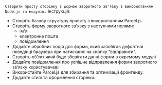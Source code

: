 `Створити просту сторінку з формою зворотного зв'язку з використанням Node.js та модулів.`
Інструкція:
- Створіть базову структуру проєкту з використанням Parcel.js.
- Створіть форму зворотного зв'язку з наступними полями:
  * ім'я
  * електронна пошта
  * повідомлення
- Додайте обробник подій для форми, який запобігає дефолтній поведінці браузера при натисканні на кнопку "відправити".
- Створіть об’єкт який буде зберігати данні форми в окремому модулі
- Додайте повідомлення про успішне відправлення форми зворотного зв'язку користувачеві.
- Використайте Parcel.js для збирання та оптимізації фронтенду.
- Додайте стилі та оформлення сторінки.
